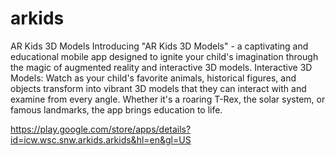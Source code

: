 # arkids
AR Kids 3D Models
Introducing "AR Kids 3D Models" - a captivating and educational mobile app designed to ignite your child's imagination through the magic of augmented reality and interactive 3D models.
Interactive 3D Models: Watch as your child's favorite animals, historical figures, and objects transform into vibrant 3D models that they can interact with and examine from every angle. Whether it's a roaring T-Rex, the solar system, or famous landmarks, the app brings education to life.

https://play.google.com/store/apps/details?id=icw.wsc.snw.arkids.arkids&hl=en&gl=US

